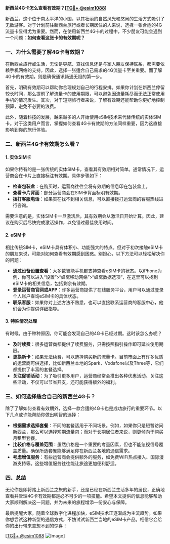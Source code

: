 **新西兰4G卡怎么查看有效期？[[TG💪+ @esim1088](https://t.me/s/esim1088)]**

新西兰，这个位于南太平洋的小国，以其壮丽的自然风光和悠闲的生活方式吸引了无数游客。对于计划前往新西兰旅行或者长期居住的人来说，选择一张合适的4G流量卡显得尤为重要。然而，在使用新西兰4G卡的过程中，不少朋友可能会遇到一个问题：**如何查看这张卡的有效期呢？**

### 一、为什么需要了解4G卡有效期？

在新西兰旅行或生活，无论是导航、查找信息还是与家人朋友保持联系，都需要依赖手机网络的支持。因此，选择一张适合自己需求的4G流量卡至关重要。而了解4G卡的有效期，则是确保通讯畅通无阻的第一步。

首先，明确有效期可以帮助你合理规划自己的行程安排。如果你计划在新西兰停留较长时间，那么提前了解流量卡的使用期限，可以避免因流量耗尽而无法正常使用手机的情况发生。其次，对于短期旅行者来说，了解有效期还能帮助你更好地控制预算，避免不必要的浪费。

此外，随着科技的发展，越来越多的人开始使用eSIM技术来代替传统的实体SIM卡。对于这类用户而言，掌握如何查看4G卡有效期的方法同样重要，因为这直接影响到你的旅行体验。

### 二、新西兰4G卡有效期怎么看？

#### 1. 实体SIM卡

如果你持有的是一张传统的实体SIM卡，查看其有效期相对简单。通常情况下，运营商会在卡片上直接标注有效期。具体步骤如下：

- **检查包装盒**：在购买时，运营商往往会将有效期的信息印在包装盒上。
- **查看卡片背面**：部分运营商会在SIM卡背面标明有效期。
- **拨打客服电话**：如果实在找不到相关信息，可以直接拨打运营商的客服热线进行咨询。

需要注意的是，实体SIM卡一旦激活后，其有效期会从激活日开始计算。因此，建议在购买后尽快完成激活操作，以免错过最佳使用时间。

#### 2. eSIM卡

相比传统SIM卡，eSIM卡具有体积小、功能强大的特点。但对于初次接触eSIM卡的朋友来说，可能对如何查看有效期感到困惑。别担心，以下方法可以轻松解决你的问题：

- **通过设备设置查看**：大多数智能手机都支持查看eSIM卡的状态。以iPhone为例，你可以进入“设置”>“蜂窝移动网络”>“蜂窝数据选项”，在这里可以找到eSIM卡的相关信息，包括剩余有效期。
- **登录运营商官网或APP**：许多运营商提供了在线服务平台，用户可以通过登录个人账户查询eSIM卡的具体状态。
- **联系客服**：如果你对上述方法不熟悉，也可以直接联系运营商的客服中心，他们会为你提供详细指导。

#### 3. 特殊情况处理

有时候，由于种种原因，你可能会发现自己的4G卡已经过期。这时该怎么办呢？

- **及时续费**：很多运营商都提供了续费服务，只需按照指引操作即可延长使用期限。
- **更换新卡**：如果无法续费，可以选择购买新的流量卡。目前市面上有许多优质的运营商可供选择，比如新西兰本地的Spark、Vodafone以及Three等，它们都提供了丰富的套餐选择。
- **关注促销活动**：为了吸引更多用户，运营商经常会推出各种优惠活动。关注这些活动，不仅可以节省开支，还可能获得额外的福利。

### 三、如何选择适合自己的新西兰4G卡？

除了了解如何查看有效期外，选择一款合适的4G卡也是成功旅行的重要环节。以下几点或许能帮助你做出明智的选择：

- **根据需求选择套餐**：不同的套餐适用于不同场景。例如，如果你只是短暂访问新西兰，那么可以选择短期流量包；而对于长期居住者来说，则更倾向于购买月租型套餐。
- **比较价格与覆盖范围**：虽然价格是一个重要的考量因素，但也不能忽视信号覆盖质量。确保所选套餐能够满足你在新西兰各地的通信需求。
- **考虑增值服务**：有些运营商会提供额外的服务，如免费WiFi热点接入、国际漫游支持等。这些增值服务往往能让旅途更加便利舒适。

### 四、总结

无论你是即将踏上新西兰之旅的新手，还是已经在新西兰生活多年的居民，正确地查看并管理4G卡有效期都是必不可少的一项技能。希望本文提供的信息能够帮助大家顺利解决这一问题，并为未来的旅程增添一份安心与保障。

最后提醒大家，随着全球数字化进程加快，eSIM技术正逐渐成为主流趋势。如果你想尝试这种新型的通信方式，不妨试试新西兰当地的eSIM卡产品。相信它会给你的出行带来意想不到的惊喜！

[[TG💪+ @esim1088](https://t.me/s/esim1088) ![Image](https://i.postimg.cc/4NQfJmqS/Snipaste-2025-05-13-00-14-12.png)]